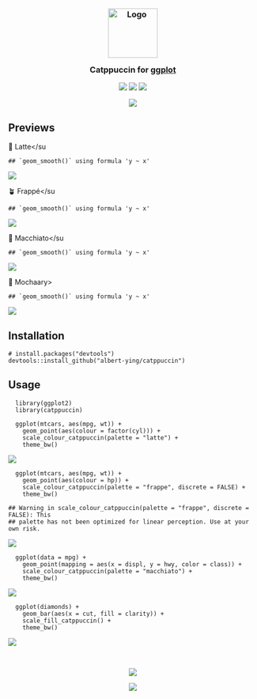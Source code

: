 <h3 align="center">
<img src="https://raw.githubusercontent.com/catppuccin/catppuccin/main/assets/logos/exports/1544x1544_circle.png" width="100" alt="Logo"/><br/>
<img src="https://raw.githubusercontent.com/catppuccin/catppuccin/main/assets/misc/transparent.png" height="30" width="0px"/>
Catppuccin for
<a href="https://github.com/catppuccin/template">ggplot</a>
<img src="https://raw.githubusercontent.com/catppuccin/catppuccin/main/assets/misc/transparent.png" height="30" width="0px"/>
</h3>
<p align="center">
<a href="https://github.com/albert-ying/catppuccin/stargazers"><img src="https://img.shields.io/github/stars/albert-ying/catppuccin?colorA=363a4f&colorB=b7bdf8&style=for-the-badge"></a>
<a href="https://github.com/albert-ying/catppuccin/issues"><img src="https://img.shields.io/github/issues/albert-ying/catppuccin?colorA=363a4f&colorB=f5a97f&style=for-the-badge"></a>
<a href="https://github.com/albert-ying/catppuccin/contributors"><img src="https://img.shields.io/github/contributors/albert-ying/catppuccin?colorA=363a4f&colorB=a6da95&style=for-the-badge"></a>
</p>
<p align="center">
<img src="https://raw.githubusercontent.com/catppuccin/catppuccin/main/assets/previews/preview.webp"/>
</p>

## Previews

🌻 Latte</su

```
## `geom_smooth()` using formula 'y ~ x'
```

![](README_files/figure-markdown_strict/unnamed-chunk-2-1.png)

🪴 Frappé</su


```
## `geom_smooth()` using formula 'y ~ x'
```

![](README_files/figure-markdown_strict/unnamed-chunk-3-1.png)

🌺 Macchiato</su


```
## `geom_smooth()` using formula 'y ~ x'
```

![](README_files/figure-markdown_strict/unnamed-chunk-4-1.png)

🌿 Mochaary>

    ## `geom_smooth()` using formula 'y ~ x'

![](README_files/figure-markdown_strict/unnamed-chunk-5-1.png)

## Installation


    # install.packages("devtools")
    devtools::install_github("albert-ying/catppuccin")

## Usage

      library(ggplot2)
      library(catppuccin)

      ggplot(mtcars, aes(mpg, wt)) +
        geom_point(aes(colour = factor(cyl))) +
        scale_colour_catppuccin(palette = "latte") +
        theme_bw()

![](README_files/figure-markdown_strict/unnamed-chunk-7-1.png)

      ggplot(mtcars, aes(mpg, wt)) +
        geom_point(aes(colour = hp)) +
        scale_colour_catppuccin(palette = "frappe", discrete = FALSE) +
        theme_bw()

    ## Warning in scale_colour_catppuccin(palette = "frappe", discrete = FALSE): This
    ## palette has not been optimized for linear perception. Use at your own risk.

![](README_files/figure-markdown_strict/unnamed-chunk-8-1.png)

      ggplot(data = mpg) +
        geom_point(mapping = aes(x = displ, y = hwy, color = class)) +
        scale_colour_catppuccin(palette = "macchiato") +
        theme_bw()

![](README_files/figure-markdown_strict/unnamed-chunk-9-1.png)

      ggplot(diamonds) +
        geom_bar(aes(x = cut, fill = clarity)) +
        scale_fill_catppuccin() +
        theme_bw()

![](README_files/figure-markdown_strict/unnamed-chunk-10-1.png)

 

<p align="center">
<img src="https://raw.githubusercontent.com/catppuccin/catppuccin/main/assets/footers/gray0_ctp_on_line.svg?sanitize=true" />
</p>
<p align="center">
<a href="https://github.com/catppuccin/catppuccin/blob/main/LICENSE"><img src="https://img.shields.io/static/v1.svg?style=for-the-badge&label=License&message=MIT&logoColor=d9e0ee&colorA=363a4f&colorB=b7bdf8"/></a>
</p>
